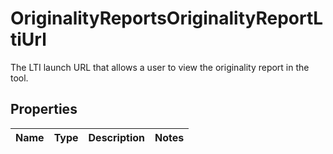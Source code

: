

# OriginalityReportsOriginalityReportLtiUrl

The LTI launch URL that allows a user to view the originality report in the tool.

## Properties

| Name | Type | Description | Notes |
|------------ | ------------- | ------------- | -------------|



